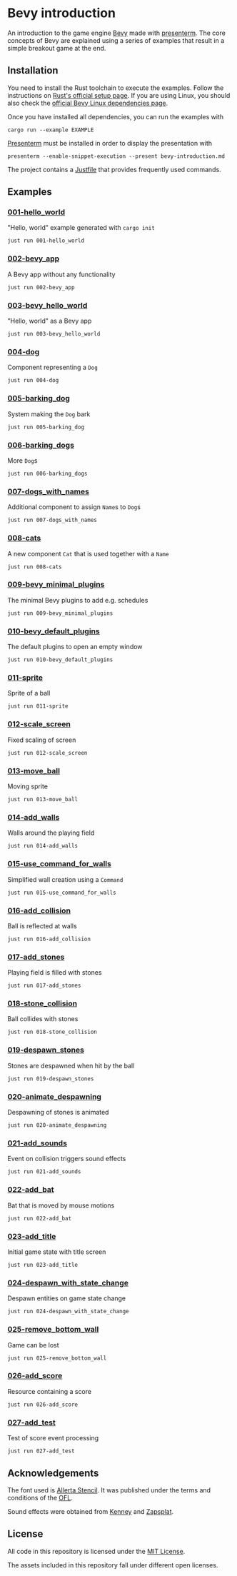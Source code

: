 # Bevy introduction

An introduction to the game engine [Bevy](https://bevyengine.org) made with [presenterm](https://mfontanini.github.io/presenterm/).
The core concepts of Bevy are explained using a series of examples that result in a simple breakout game at the end.

## Installation

You need to install the Rust toolchain to execute the examples.
Follow the instructions on [Rust's official setup page](https://www.rust-lang.org/learn/get-started).
If you are using Linux, you should also check the [official Bevy Linux dependencies page](https://github.com/bevyengine/bevy/blob/main/docs/linux_dependencies.md).

Once you have installed all dependencies, you can run the examples with

    cargo run --example EXAMPLE

[Presenterm](https://mfontanini.github.io/presenterm/) must be installed in order to display the presentation with

    presenterm --enable-snippet-execution --present bevy-introduction.md

The project contains a [Justfile](https://just.systems/) that provides frequently used commands.

## Examples

### [001-hello_world](examples/001-hello_world/main.rs)

"Hello, world" example generated with `cargo init`

    just run 001-hello_world

### [002-bevy_app](examples/002-bevy_app/main.rs)

A Bevy app without any functionality

    just run 002-bevy_app

### [003-bevy_hello_world](examples/003-bevy_hello_world/main.rs)

"Hello, world" as a Bevy app

    just run 003-bevy_hello_world

### [004-dog](examples/004-dog/main.rs)

Component representing a `Dog`

    just run 004-dog

### [005-barking_dog](examples/005-barking_dog/main.rs)

System making the `Dog` bark

    just run 005-barking_dog

### [006-barking_dogs](examples/006-barking_dogs/main.rs)

More `Dog`s

    just run 006-barking_dogs

### [007-dogs_with_names](examples/007-dogs_with_names/main.rs)

Additional component to assign `Name`s to `Dog`s

    just run 007-dogs_with_names

### [008-cats](examples/008-cats/main.rs)

A new component `Cat` that is used together with a `Name`

    just run 008-cats

### [009-bevy_minimal_plugins](examples/009-bevy_minimal_plugins/main.rs)

The minimal Bevy plugins to add e.g. schedules

    just run 009-bevy_minimal_plugins

### [010-bevy_default_plugins](examples/010-bevy_default_plugins/main.rs)

The default plugins to open an empty window

    just run 010-bevy_default_plugins

### [011-sprite](examples/011-sprite/main.rs)

Sprite of a ball

    just run 011-sprite

### [012-scale_screen](examples/012-scale_screen/main.rs)

Fixed scaling of screen

    just run 012-scale_screen

### [013-move_ball](examples/013-move_ball/main.rs)

Moving sprite

    just run 013-move_ball

### [014-add_walls](examples/014-add_walls/main.rs)

Walls around the playing field

    just run 014-add_walls

### [015-use_command_for_walls](examples/015-use_command_for_walls/main.rs)

Simplified wall creation using a `Command`

    just run 015-use_command_for_walls

### [016-add_collision](examples/016-add_collision/main.rs)

Ball is reflected at walls

    just run 016-add_collision

### [017-add_stones](examples/017-add_stones/main.rs)

Playing field is filled with stones

    just run 017-add_stones

### [018-stone_collision](examples/018-stone_collision/main.rs)

Ball collides with stones

    just run 018-stone_collision

### [019-despawn_stones](examples/019-despawn_stones/main.rs)

Stones are despawned when hit by the ball

    just run 019-despawn_stones

### [020-animate_despawning](examples/020-animate_despawning/main.rs)

Despawning of stones is animated

    just run 020-animate_despawning

### [021-add_sounds](examples/021-add_sounds/main.rs)

Event on collision triggers sound effects

    just run 021-add_sounds

### [022-add_bat](examples/022-add_bat/main.rs)

Bat that is moved by mouse motions

    just run 022-add_bat

### [023-add_title](examples/023-add_title/main.rs)

Initial game state with title screen

    just run 023-add_title

### [024-despawn_with_state_change](examples/024-despawn_with_state_change/main.rs)

Despawn entities on game state change

    just run 024-despawn_with_state_change

### [025-remove_bottom_wall](examples/025-remove_bottom_wall/main.rs)

Game can be lost

    just run 025-remove_bottom_wall

### [026-add_score](examples/026-add_score/main.rs)

Resource containing a score

    just run 026-add_score

### [027-add_test](examples/027-add_test/main.rs)

Test of score event processing

    just run 027-add_test

## Acknowledgements

The font used is [Allerta Stencil](https://github.com/google/fonts/tree/main/ofl/allertastencil). It was published under the terms and conditions of the [OFL](assets/fonts/OFL.txt).

Sound effects were obtained from [Kenney](https://www.kenney.nl) and [Zapsplat](https://www.zapsplat.com).

## License

All code in this repository is licensed under the [MIT License](LICENSE).

The assets included in this repository fall under different open licenses.
